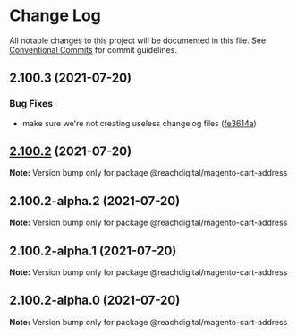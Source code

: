 # Change Log

All notable changes to this project will be documented in this file.
See [Conventional Commits](https://conventionalcommits.org) for commit guidelines.

## 2.100.3 (2021-07-20)


### Bug Fixes

* make sure we're not creating useless changelog files ([fe3614a](https://github.com/ho-nl/m2-pwa/commit/fe3614a8480c7f1c68d673da2bb84805112a6643))





## [2.100.2](https://github.com/ho-nl/m2-pwa/compare/@reachdigital/magento-cart-address@2.100.2-alpha.2...@reachdigital/magento-cart-address@2.100.2) (2021-07-20)

**Note:** Version bump only for package @reachdigital/magento-cart-address





## 2.100.2-alpha.2 (2021-07-20)

**Note:** Version bump only for package @reachdigital/magento-cart-address





## 2.100.2-alpha.1 (2021-07-20)

**Note:** Version bump only for package @reachdigital/magento-cart-address





## 2.100.2-alpha.0 (2021-07-20)

**Note:** Version bump only for package @reachdigital/magento-cart-address
